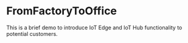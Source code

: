 # FromFactoryToOffice
This is a brief demo to introduce IoT Edge and IoT Hub functionality to potential customers.
